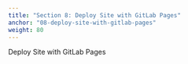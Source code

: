 ```yaml
---
title: "Section 8: Deploy Site with GitLab Pages"
anchor: "08-deploy-site-with-gitlab-pages"
weight: 80
---
```


Deploy Site with GitLab Pages
